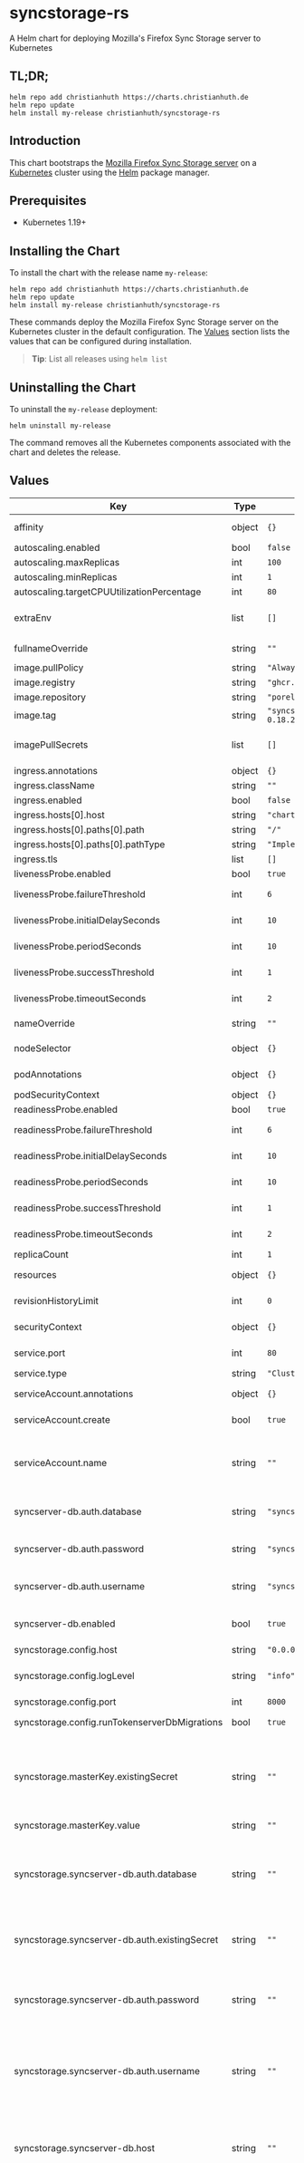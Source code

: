# syncstorage-rs

A Helm chart for deploying Mozilla's Firefox Sync Storage server to Kubernetes

## TL;DR;

```console
helm repo add christianhuth https://charts.christianhuth.de
helm repo update
helm install my-release christianhuth/syncstorage-rs
```

## Introduction

This chart bootstraps the [Mozilla Firefox Sync Storage server](https://github.com/mozilla-services/syncstorage-rs) on a [Kubernetes](http://kubernetes.io) cluster using the [Helm](https://helm.sh) package manager.

## Prerequisites

- Kubernetes 1.19+

## Installing the Chart

To install the chart with the release name `my-release`:

```console
helm repo add christianhuth https://charts.christianhuth.de
helm repo update
helm install my-release christianhuth/syncstorage-rs
```

These commands deploy the Mozilla Firefox Sync Storage server on the Kubernetes cluster in the default configuration. The [Values](#values) section lists the values that can be configured during installation.

> **Tip**: List all releases using `helm list`

## Uninstalling the Chart

To uninstall the `my-release` deployment:

```console
helm uninstall my-release
```

The command removes all the Kubernetes components associated with the chart and deletes the release.

## Values

| Key | Type | Default | Description |
|-----|------|---------|-------------|
| affinity | object | `{}` | Affinity settings for pod assignment |
| autoscaling.enabled | bool | `false` |  |
| autoscaling.maxReplicas | int | `100` |  |
| autoscaling.minReplicas | int | `1` |  |
| autoscaling.targetCPUUtilizationPercentage | int | `80` |  |
| extraEnv | list | `[]` | additional environment variables to be added to the pods |
| fullnameOverride | string | `""` | String to fully override `"syncstorage-rs.fullname"` |
| image.pullPolicy | string | `"Always"` | image pull policy |
| image.registry | string | `"ghcr.io"` | image registry |
| image.repository | string | `"porelli/firefox-sync"` | image repository |
| image.tag | string | `"syncstorage-rs-mysql-0.18.2"` | Overrides the image tag |
| imagePullSecrets | list | `[]` | If defined, uses a Secret to pull an image from a private Docker registry or repository. |
| ingress.annotations | object | `{}` |  |
| ingress.className | string | `""` |  |
| ingress.enabled | bool | `false` |  |
| ingress.hosts[0].host | string | `"chart-example.local"` |  |
| ingress.hosts[0].paths[0].path | string | `"/"` |  |
| ingress.hosts[0].paths[0].pathType | string | `"ImplementationSpecific"` |  |
| ingress.tls | list | `[]` |  |
| livenessProbe.enabled | bool | `true` | Enable the livenessProbe |
| livenessProbe.failureThreshold | int | `6` | Failure threshold for livenessProbe |
| livenessProbe.initialDelaySeconds | int | `10` | Initial delay seconds for livenessProbe |
| livenessProbe.periodSeconds | int | `10` | Period seconds for livenessProbe |
| livenessProbe.successThreshold | int | `1` | Success threshold for livenessProbe |
| livenessProbe.timeoutSeconds | int | `2` | Timeout in seconds for livenessProbe |
| nameOverride | string | `""` | Provide a name in place of `syncstorage-rs` |
| nodeSelector | object | `{}` | Node labels for pod assignment |
| podAnnotations | object | `{}` | Annotations to be added to exporter pods |
| podSecurityContext | object | `{}` | pod-level security context |
| readinessProbe.enabled | bool | `true` | Enable the readinessProbe |
| readinessProbe.failureThreshold | int | `6` | Failure threshold for readinessProbe |
| readinessProbe.initialDelaySeconds | int | `10` | Initial delay seconds for readinessProbe |
| readinessProbe.periodSeconds | int | `10` | Period seconds for readinessProbe |
| readinessProbe.successThreshold | int | `1` | Success threshold for readinessProbe |
| readinessProbe.timeoutSeconds | int | `2` | Timeout in seconds for readinessProbe |
| replicaCount | int | `1` | Number of replicas |
| resources | object | `{}` | Resource limits and requests for the controller pods. |
| revisionHistoryLimit | int | `0` | The number of old ReplicaSets to retain |
| securityContext | object | `{}` | container-level security context |
| service.port | int | `80` | Kubernetes port where service is exposed |
| service.type | string | `"ClusterIP"` | Kubernetes service type |
| serviceAccount.annotations | object | `{}` | Annotations to add to the service account |
| serviceAccount.create | bool | `true` | Specifies whether a service account should be created |
| serviceAccount.name | string | `""` | The name of the service account to use. If not set and create is true, a name is generated using the fullname template |
| syncserver-db.auth.database | string | `"syncserver"` | The database name to be used when using the integrated MariaDB database. |
| syncserver-db.auth.password | string | `"syncserver"` | The password credential to be used when using the integrated MariaDB database. |
| syncserver-db.auth.username | string | `"syncserver"` | The username credential to be used when using the integrated MariaDB database. |
| syncserver-db.enabled | bool | `true` | enable integrated MariaDB™ subchart from Bitnami for the Syncserver database |
| syncstorage.config.host | string | `"0.0.0.0"` | host to listen for connections |
| syncstorage.config.logLevel | string | `"info"` | The minimum Rust error logging level. Valid values: debug, info, warn, error. |
| syncstorage.config.port | int | `8000` | connection port |
| syncstorage.config.runTokenserverDbMigrations | bool | `true` | run migrations for the tokenserver database |
| syncstorage.masterKey.existingSecret | string | `""` | Use existing secret for the sync master key (`syncstorage.masterKey.value` will be ignored and picked up from this secret). The secret has to contain the key `master-key`. |
| syncstorage.masterKey.value | string | `""` | The sync master key value |
| syncstorage.syncserver-db.auth.database | string | `""` | The database name to be used when using an external database for the Syncserver. Will be ignored when you activate the integrated database with syncserver-db.enabled. |
| syncstorage.syncserver-db.auth.existingSecret | string | `""` | Use existing secret for connection url. The secret has to contain the key `database-url`. |
| syncstorage.syncserver-db.auth.password | string | `""` | The password credential to be used when using an external database driver. Will be ignored when you activate the integrated database with syncserver-db.enabled. |
| syncstorage.syncserver-db.auth.username | string | `""` | The username credential to be used when using an external database driver. Will be ignored when you activate the integrated database with syncserver-db.enabled. |
| syncstorage.syncserver-db.host | string | `""` | The host name of the database server when using an external database driver. Will be ignored when you activate the integrated database with syncserver-db.enabled. |
| syncstorage.syncserver-db.port | int | `3306` | The port in which the database service is running when using an external database driver. Will be ignored when you activate the integrated database with syncserver-db.enabled. |
| syncstorage.tokenserver-db-lock.config.maxUsers | int | `1` | maximum number of users that are allowed to user your server |
| syncstorage.tokenserver-db-lock.enabled | bool | `false` | enable an init container that locks the tokenserver db from accepting new users if the maximum number of users are registered already |
| syncstorage.tokenserver-db-lock.image.pullPolicy | string | `"Always"` | image pull policy |
| syncstorage.tokenserver-db-lock.image.registry | string | `"ghcr.io"` | image registry |
| syncstorage.tokenserver-db-lock.image.repository | string | `"porelli/firefox-sync"` | image repository |
| syncstorage.tokenserver-db-lock.image.tag | string | `"syncstorage-rs-mysql-init-0.18.2"` | Overrides the image tag |
| syncstorage.tokenserver-db.auth.database | string | `""` | The database name to be used when using an external database for the Tokenserver. Will be ignored when you activate the integrated database with tokenserver-db.enabled. |
| syncstorage.tokenserver-db.auth.existingSecret | string | `""` | Use existing secret for connection url. The secret has to contain the keys `database-password` and `database-url`. |
| syncstorage.tokenserver-db.auth.password | string | `""` | The password credential to be used when using an external database driver. Will be ignored when you activate the integrated database with tokenserver-db.enabled. |
| syncstorage.tokenserver-db.auth.username | string | `""` | The username credential to be used when using an external database driver. Will be ignored when you activate the integrated database with tokenserver-db.enabled. |
| syncstorage.tokenserver-db.host | string | `""` | The host name of the database server when using an external database driver. Will be ignored when you activate the integrated database with tokenserver-db.enabled. |
| syncstorage.tokenserver-db.port | int | `3306` | The port in which the database service is running when using an external database driver. Will be ignored when you activate the integrated database with tokenserver-db.enabled. |
| tokenserver-db.auth.database | string | `"tokenserver"` | The database name to be used when using the integrated MariaDB database. |
| tokenserver-db.auth.password | string | `"tokenserver"` | The password credential to be used when using the integrated MariaDB database. |
| tokenserver-db.auth.username | string | `"tokenserver"` | The username credential to be used when using the integrated MariaDB database. |
| tokenserver-db.enabled | bool | `true` | enable integrated MariaDB™ subchart from Bitnami for the Tokenserver database |
| tolerations | list | `[]` | Toleration labels for pod assignment |

Specify each parameter using the `--set key=value[,key=value]` argument to `helm install`.

Alternatively, a YAML file that specifies the values for the parameters can be provided while installing the chart. For example,

```console
helm install my-release -f values.yaml christianhuth/syncstorage-rs
```

## Upgrading the Chart

### To 3.0.0

This major updates the MariaDB subchart to its newest major, 22.0.0. [Here](https://github.com/bitnami/charts/tree/main/bitnami/mariadb#upgrading) you can find more information about the changes introduced in that version.

### To 2.0.0

This major updates the MariaDB subchart to its newest major, 21.0.0. [Here](https://github.com/bitnami/charts/tree/main/bitnami/mariadb#upgrading) you can find more information about the changes introduced in that version.
